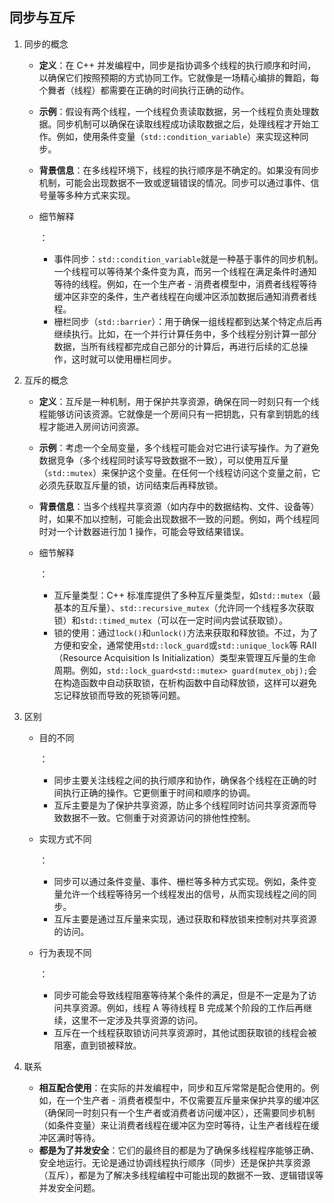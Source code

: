 ## 同步与互斥

1. 同步的概念

   - **定义**：在 C++ 并发编程中，同步是指协调多个线程的执行顺序和时间，以确保它们按照预期的方式协同工作。它就像是一场精心编排的舞蹈，每个舞者（线程）都需要在正确的时间执行正确的动作。

   - **示例**：假设有两个线程，一个线程负责读取数据，另一个线程负责处理数据。同步机制可以确保在读取线程成功读取数据之后，处理线程才开始工作。例如，使用条件变量（`std::condition_variable`）来实现这种同步。

   - **背景信息**：在多线程环境下，线程的执行顺序是不确定的。如果没有同步机制，可能会出现数据不一致或逻辑错误的情况。同步可以通过事件、信号量等多种方式来实现。

   - 细节解释

     ：

     - 事件同步：`std::condition_variable`就是一种基于事件的同步机制。一个线程可以等待某个条件变为真，而另一个线程在满足条件时通知等待的线程。例如，在一个生产者 - 消费者模型中，消费者线程等待缓冲区非空的条件，生产者线程在向缓冲区添加数据后通知消费者线程。
     - 栅栏同步（`std::barrier`）：用于确保一组线程都到达某个特定点后再继续执行。比如，在一个并行计算任务中，多个线程分别计算一部分数据，当所有线程都完成自己部分的计算后，再进行后续的汇总操作，这时就可以使用栅栏同步。

2. 互斥的概念

   - **定义**：互斥是一种机制，用于保护共享资源，确保在同一时刻只有一个线程能够访问该资源。它就像是一个房间只有一把钥匙，只有拿到钥匙的线程才能进入房间访问资源。

   - **示例**：考虑一个全局变量，多个线程可能会对它进行读写操作。为了避免数据竞争（多个线程同时读写导致数据不一致），可以使用互斥量（`std::mutex`）来保护这个变量。在任何一个线程访问这个变量之前，它必须先获取互斥量的锁，访问结束后再释放锁。

   - **背景信息**：当多个线程共享资源（如内存中的数据结构、文件、设备等）时，如果不加以控制，可能会出现数据不一致的问题。例如，两个线程同时对一个计数器进行加 1 操作，可能会导致结果错误。

   - 细节解释

     ：

     - 互斥量类型：C++ 标准库提供了多种互斥量类型，如`std::mutex`（最基本的互斥量）、`std::recursive_mutex`（允许同一个线程多次获取锁）和`std::timed_mutex`（可以在一定时间内尝试获取锁）。
     - 锁的使用：通过`lock()`和`unlock()`方法来获取和释放锁。不过，为了方便和安全，通常使用`std::lock_guard`或`std::unique_lock`等 RAII（Resource Acquisition Is Initialization）类型来管理互斥量的生命周期。例如，`std::lock_guard<std::mutex> guard(mutex_obj);`会在构造函数中自动获取锁，在析构函数中自动释放锁，这样可以避免忘记释放锁而导致的死锁等问题。

3. 区别

   - 目的不同

     ：

     - 同步主要关注线程之间的执行顺序和协作，确保各个线程在正确的时间执行正确的操作。它更侧重于时间和顺序的协调。
     - 互斥主要是为了保护共享资源，防止多个线程同时访问共享资源而导致数据不一致。它侧重于对资源访问的排他性控制。

   - 实现方式不同

     ：

     - 同步可以通过条件变量、事件、栅栏等多种方式实现。例如，条件变量允许一个线程等待另一个线程发出的信号，从而实现线程之间的同步。
     - 互斥主要是通过互斥量来实现，通过获取和释放锁来控制对共享资源的访问。

   - 行为表现不同

     ：

     - 同步可能会导致线程阻塞等待某个条件的满足，但是不一定是为了访问共享资源。例如，线程 A 等待线程 B 完成某个阶段的工作后再继续，这里不一定涉及共享资源的访问。
     - 互斥在一个线程获取锁访问共享资源时，其他试图获取锁的线程会被阻塞，直到锁被释放。

4. 联系

   - **相互配合使用**：在实际的并发编程中，同步和互斥常常是配合使用的。例如，在一个生产者 - 消费者模型中，不仅需要互斥量来保护共享的缓冲区（确保同一时刻只有一个生产者或消费者访问缓冲区），还需要同步机制（如条件变量）来让消费者线程在缓冲区为空时等待，让生产者线程在缓冲区满时等待。
   - **都是为了并发安全**：它们的最终目的都是为了确保多线程程序能够正确、安全地运行。无论是通过协调线程执行顺序（同步）还是保护共享资源（互斥），都是为了解决多线程编程中可能出现的数据不一致、逻辑错误等并发安全问题。